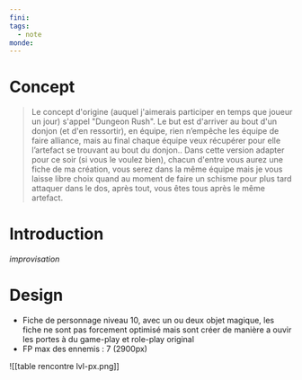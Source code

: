 ```yaml
---
fini: 
tags:
  - note
monde:
---
```

# Concept
> Le concept d'origine (auquel j'aimerais participer en temps que joueur un jour) s'appel "Dungeon Rush". Le but est d'arriver au bout d'un donjon (et d'en ressortir), en équipe, rien n’empêche les équipe de faire alliance, mais au final chaque équipe veux récupérer pour elle l’artefact se trouvant au bout du donjon.. Dans cette version adapter pour ce soir (si vous le voulez bien), chacun d'entre vous aurez une fiche de ma création, vous serez dans la même équipe mais je vous laisse libre choix quand au moment de faire un schisme pour plus tard attaquer dans le dos, après tout, vous êtes tous après le même artefact.

# Introduction
*improvisation*
# Design
- Fiche de personnage niveau 10, avec un ou deux objet magique, les fiche ne sont pas forcement optimisé mais sont créer de manière a ouvir les portes à du game-play et role-play original
- FP max des ennemis : 7 (2900px)

![[table rencontre lvl-px.png]]